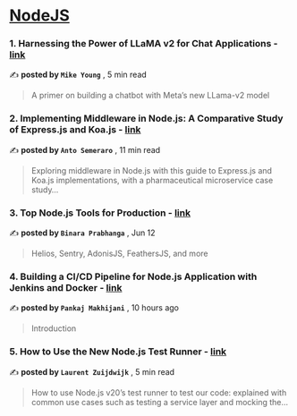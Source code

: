 
<h1><a href=https://medium.com/tag/nodejs/recommended target="_blank" rel="noopener noreferrer">NodeJS</a></h1>
<h3>1. Harnessing the Power of LLaMA v2 for Chat Applications - <a href=https://medium.com/@mikeyoung_97230?source=tag_recommended_feed---------0-84----------nodejs----------2d948c87_155a_4add_a296_55b33b7324e8------- target="_blank" rel="noopener noreferrer">link</a></h3>

✍️ **posted by `Mike Young`** <date> , 5 min read</date>

<blockquote>A primer on building a chatbot with Meta’s new LLama-v2 model</blockquote>

<h3>2. Implementing Middleware in Node.js: A Comparative Study of Express.js and Koa.js - <a href=https://medium.com/@antonellosemeraro?source=tag_recommended_feed---------1-107----------nodejs----------2d948c87_155a_4add_a296_55b33b7324e8------- target="_blank" rel="noopener noreferrer">link</a></h3>

✍️ **posted by `Anto Semeraro`** <date> , 11 min read</date>

<blockquote>Exploring middleware in Node.js with this guide to Express.js and Koa.js implementations, with a pharmaceutical microservice case study…</blockquote>

<h3>3. Top Node.js Tools for Production - <a href=https://medium.com/@binaraprabhanga?source=tag_recommended_feed---------2-85----------nodejs----------2d948c87_155a_4add_a296_55b33b7324e8------- target="_blank" rel="noopener noreferrer">link</a></h3>

✍️ **posted by `Binara Prabhanga`** <date> , Jun 12</date>

<blockquote>Helios, Sentry, AdonisJS, FeathersJS, and more</blockquote>

<h3>4. Building a CI/CD Pipeline for Node.js Application with Jenkins and Docker - <a href=https://medium.com/@itzzpankaj004?source=tag_recommended_feed---------3-84----------nodejs----------2d948c87_155a_4add_a296_55b33b7324e8------- target="_blank" rel="noopener noreferrer">link</a></h3>

✍️ **posted by `Pankaj Makhijani`** <date> , 10 hours ago</date>

<blockquote>Introduction</blockquote>

<h3>5. How to Use the New Node.js Test Runner - <a href=https://medium.com/@laurent.zuijdwijk?source=tag_recommended_feed---------4-107----------nodejs----------2d948c87_155a_4add_a296_55b33b7324e8------- target="_blank" rel="noopener noreferrer">link</a></h3>

✍️ **posted by `Laurent Zuijdwijk`** <date> , 5 min read</date>

<blockquote>How to use Node.js v20’s test runner to test our code: explained with common use cases such as testing a service layer and mocking the…</blockquote>

